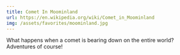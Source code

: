 ```yaml
---
title: Comet In Moominland
url: https://en.wikipedia.org/wiki/Comet_in_Moominland
img: /assets/favorites/moominland.jpg
---
```


What happens when a comet is bearing down on the entire world? Adventures of course!
